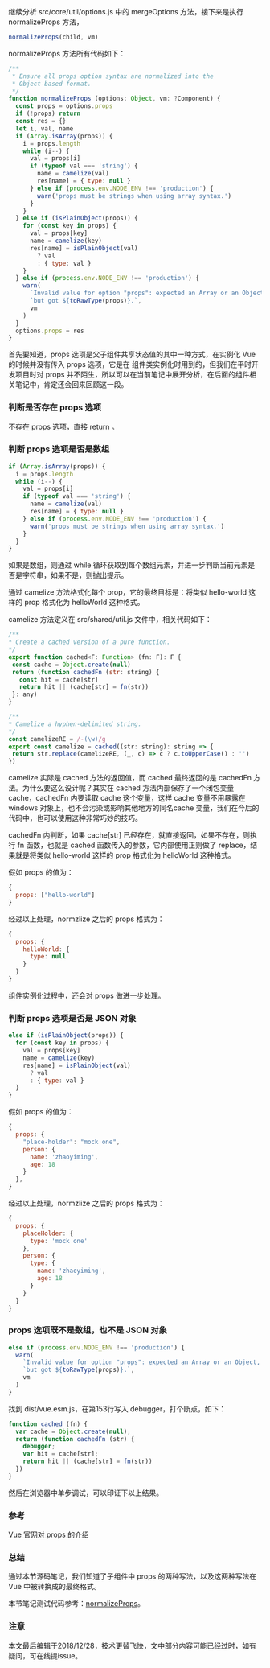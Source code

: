 继续分析 src/core/util/options.js 中的 mergeOptions 方法，接下来是执行 normalizeProps 方法，

``` javascript
normalizeProps(child, vm)
```

normalizeProps 方法所有代码如下：

``` javascript
/**
 * Ensure all props option syntax are normalized into the
 * Object-based format.
 */
function normalizeProps (options: Object, vm: ?Component) {
  const props = options.props
  if (!props) return
  const res = {}
  let i, val, name
  if (Array.isArray(props)) {
    i = props.length
    while (i--) {
      val = props[i]
      if (typeof val === 'string') {
        name = camelize(val)
        res[name] = { type: null }
      } else if (process.env.NODE_ENV !== 'production') {
        warn('props must be strings when using array syntax.')
      }
    }
  } else if (isPlainObject(props)) {
    for (const key in props) {
      val = props[key]
      name = camelize(key)
      res[name] = isPlainObject(val)
        ? val
        : { type: val }
    }
  } else if (process.env.NODE_ENV !== 'production') {
    warn(
      `Invalid value for option "props": expected an Array or an Object, ` +
      `but got ${toRawType(props)}.`,
      vm
    )
  }
  options.props = res
}
```

首先要知道，props 选项是父子组件共享状态值的其中一种方式，在实例化 Vue 的时候并没有传入 props 选项，它是在 组件类实例化时用到的，但我们在平时开发项目时对 props 并不陌生，所以可以在当前笔记中展开分析，在后面的组件相关笔记中，肯定还会回来回顾这一段。

### 判断是否存在 props 选项

不存在 props 选项，直接 return 。

### 判断 props 选项是否是数组

``` javascript
if (Array.isArray(props)) {
  i = props.length
  while (i--) {
    val = props[i]
    if (typeof val === 'string') {
      name = camelize(val)
      res[name] = { type: null }
    } else if (process.env.NODE_ENV !== 'production') {
      warn('props must be strings when using array syntax.')
    }
  }
}
```

如果是数组，则通过 while 循环获取到每个数组元素，并进一步判断当前元素是否是字符串，如果不是，则抛出提示。

通过 camelize 方法格式化每个 prop，它的最终目标是：将类似 hello-world 这样的 prop 格式化为 helloWorld 这种格式。

camelize 方法定义在 src/shared/util.js 文件中，相关代码如下：

 ``` javascript
 /**
 * Create a cached version of a pure function.
 */
export function cached<F: Function> (fn: F): F {
  const cache = Object.create(null)
  return (function cachedFn (str: string) {
    const hit = cache[str]
    return hit || (cache[str] = fn(str))
  }: any)
}

/**
 * Camelize a hyphen-delimited string.
 */
const camelizeRE = /-(\w)/g
export const camelize = cached((str: string): string => {
  return str.replace(camelizeRE, (_, c) => c ? c.toUpperCase() : '')
})
```

camelize 实际是 cached 方法的返回值，而 cached 最终返回的是 cachedFn 方法。为什么要这么设计呢？其实在 cached 方法内部保存了一个闭包变量 cache，cachedFn 内要读取 cache 这个变量，这样 cache 变量不用暴露在 windows 对象上，也不会污染或影响其他地方的同名cache 变量，我们在今后的代码中，也可以使用这种非常巧妙的技巧。

cachedFn 内判断，如果 cache[str] 已经存在，就直接返回，如果不存在，则执行 fn 函数，也就是 cached 函数传入的参数，它内部使用正则做了 replace，结果就是将类似 hello-world 这样的 prop 格式化为 helloWorld 这种格式。

假如 props 的值为：

``` javascript
{
  props: ["hello-world"]
}
```
经过以上处理，normzlize 之后的 props 格式为：

``` javascript
{
  props: {
    helloWorld: {
      type: null
    }
  }
}
```

组件实例化过程中，还会对 props 做进一步处理。

### 判断 props 选项是否是 JSON 对象

``` javascript
else if (isPlainObject(props)) {
  for (const key in props) {
    val = props[key]
    name = camelize(key)
    res[name] = isPlainObject(val)
      ? val
      : { type: val }
  }
}
```

假如 props 的值为：

``` javascript
{
  props: {
    "place-holder": "mock one",
    person: {
      name: 'zhaoyiming',
      age: 18
    }
  },
}
```
经过以上处理，normzlize 之后的 props 格式为：

``` javascript
{
  props: {
    placeHolder: {
      type: 'mock one'
    },
    person: {
      type: {
        name: 'zhaoyiming',
        age: 18
      }
    }
  }
}
```

### props 选项既不是数组，也不是 JSON 对象

``` javascript
else if (process.env.NODE_ENV !== 'production') {
  warn(
    `Invalid value for option "props": expected an Array or an Object, ` +
    `but got ${toRawType(props)}.`,
    vm
  )
}
```

找到 dist/vue.esm.js，在第153行写入 debugger，打个断点，如下：

``` javascript
function cached (fn) {
  var cache = Object.create(null);
  return (function cachedFn (str) {
    debugger;
    var hit = cache[str];
    return hit || (cache[str] = fn(str))
  })
}
```

然后在浏览器中单步调试，可以印证下以上结果。

### 参考

[Vue 官网对 props 的介绍](https://cn.vuejs.org/v2/guide/components-props.html)

### 总结

通过本节源码笔记，我们知道了子组件中 props 的两种写法，以及这两种写法在 Vue 中被转换成的最终格式。

本节笔记测试代码参考：[normalizeProps](https://github.com/zhaoyiming0803/into-vue/tree/master/examples/normalizeProps)。

### 注意
本文最后编辑于2018/12/28，技术更替飞快，文中部分内容可能已经过时，如有疑问，可在线提issue。
